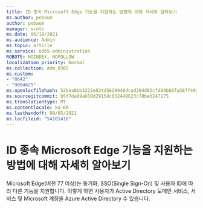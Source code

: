 ```yaml
---
title: ID 종속 Microsoft Edge 기능을 지원하는 방법에 대해 자세히 알아보기
ms.author: pebaum
author: pebaum
manager: scotv
ms.date: 06/10/2021
ms.audience: Admin
ms.topic: article
ms.service: o365-administration
ROBOTS: NOINDEX, NOFOLLOW
localization_priority: Normal
ms.collection: Adm_O365
ms.custom:
- "8642"
- "9004625"
ms.openlocfilehash: 52bea8bb3222e034d5629948dcad384d02cfd84b86fa387f493c3ad0abfc069a
ms.sourcegitcommit: b5f7da89a650d2915dc652449623c78be6247175
ms.translationtype: MT
ms.contentlocale: ko-KR
ms.lasthandoff: 08/05/2021
ms.locfileid: "54101416"
---
```

# <a name="learn-how-microsoft-edge-supports-identity-dependent-security-features"></a>ID 종속 Microsoft Edge 기능을 지원하는 방법에 대해 자세히 알아보기

Microsoft Edge(버전 77 이상)는 동기화, SSO(Single Sign-On) 및 사용자 ID에 따라 다른 기능을 지원합니다. 이렇게 하면 사용자가 Active Directory 도메인 서비스, 서비스 및 Microsoft 계정을 Azure Active Directory 수 있습니다.
